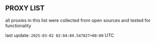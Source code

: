 ## PROXY LIST

all proxies in this list were collected from open sources and tested for functionality

last update: `2025-03-02 02:04:09.547827+00:00` UTC